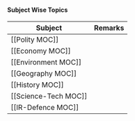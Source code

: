 #### Subject Wise Topics

| Subject              | Remarks |
| -------------------- | ------- |
| [[Polity MOC]]       |         |
| [[Economy MOC]]      |         |
| [[Environment MOC]]  |         |
| [[Geography MOC]]    |         |
| [[History MOC]]      |         |
| [[Science-Tech MOC]] |         |
| [[IR-Defence MOC]]   |         |
